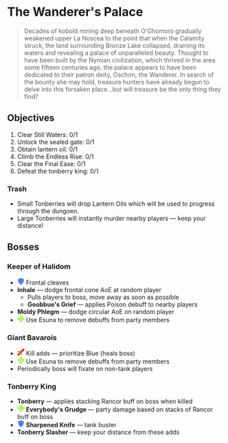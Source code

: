 # The Wanderer's Palace

> Decades of kobold mining deep beneath O'Ghomoro gradually weakened upper La Noscea to the point that when the Calamity struck, the land surrounding Bronze Lake collapsed, draining its waters and revealing a palace of unparalleled beauty. Thought to have been built by the Nymian civilization, which thrived in the area some fifteen centuries ago, the palace appears to have been dedicated to their patron deity, Oschon, the Wanderer. In search of the bounty she may hold, treasure hunters have already begun to delve into this forsaken place...but will treasure be the only thing they find?

## Objectives

1. Clear Still Waters: 0/1
2. Unlock the sealed gate: 0/1
3. Obtain lantern oil: 0/1
4. Climb the Endless Rise: 0/1
5. Clear the Final Ease: 0/1
6. Defeat the tonberry king: 0/1

### Trash

- Small Tonberries will drop Lantern Oils which will be used to progress through the dungoen.
- Large Tonberries will instantly murder nearby players — keep your distance!

## Bosses

### Keeper of Halidom

- ![](/assets/icons/role-tank.png) Frontal cleaves
- **Inhale** — dodge frontal cone AoE at random player
    - Pulls players to boss, move away as soon as possible
    - **Goobbue's Grief** — applies Poison debuff to nearby players
- **Moldy Phlegm** — dodge circular AoE on random player
- ![](/assets/icons/role-healer.png) Use Esuna to remove debuffs from party members

### Giant Bavarois

- ![](/assets/icons/role-dps.png) Kill adds — prioritize Blue (heals boss)
- ![](/assets/icons/role-healer.png) Use Esuna to remove debuffs from party members
- Periodically boss will fixate on non-tank players

### Tonberry King

- **Tonberry** — applies stacking Rancor buff on boss when killed
- ![](/assets/icons/role-healer.png) **Everybody's Grudge** — party damage based on stacks of Rancor buff on boss
- ![](/assets/icons/role-tank.png) **Sharpened Knife** — tank buster
- **Tonberry Slasher** — keep your distance from these adds
